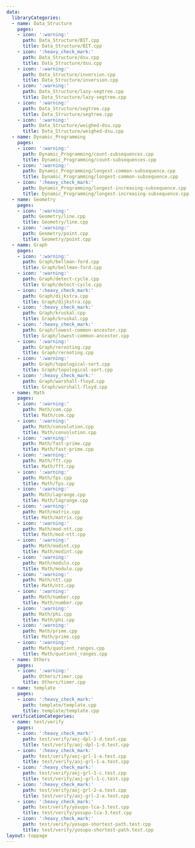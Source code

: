 ```yaml
---
data:
  libraryCategories:
  - name: Data_Structure
    pages:
    - icon: ':warning:'
      path: Data_Structure/BIT.cpp
      title: Data_Structure/BIT.cpp
    - icon: ':heavy_check_mark:'
      path: Data_Structure/dsu.cpp
      title: Data_Structure/dsu.cpp
    - icon: ':warning:'
      path: Data_Structure/inversion.cpp
      title: Data_Structure/inversion.cpp
    - icon: ':warning:'
      path: Data_Structure/lazy-segtree.cpp
      title: Data_Structure/lazy-segtree.cpp
    - icon: ':warning:'
      path: Data_Structure/segtree.cpp
      title: Data_Structure/segtree.cpp
    - icon: ':warning:'
      path: Data_Structure/weighed-dsu.cpp
      title: Data_Structure/weighed-dsu.cpp
  - name: Dynamic_Programming
    pages:
    - icon: ':warning:'
      path: Dynamic_Programming/count-subsequences.cpp
      title: Dynamic_Programming/count-subsequences.cpp
    - icon: ':warning:'
      path: Dynamic_Programming/longest-common-subsequence.cpp
      title: Dynamic_Programming/longest-common-subsequence.cpp
    - icon: ':heavy_check_mark:'
      path: Dynamic_Programming/longest-increasing-subsequence.cpp
      title: Dynamic_Programming/longest-increasing-subsequence.cpp
  - name: Geometry
    pages:
    - icon: ':warning:'
      path: Geometry/line.cpp
      title: Geometry/line.cpp
    - icon: ':warning:'
      path: Geometry/point.cpp
      title: Geometry/point.cpp
  - name: Graph
    pages:
    - icon: ':warning:'
      path: Graph/bellman-ford.cpp
      title: Graph/bellman-ford.cpp
    - icon: ':warning:'
      path: Graph/detect-cycle.cpp
      title: Graph/detect-cycle.cpp
    - icon: ':heavy_check_mark:'
      path: Graph/dijkstra.cpp
      title: Graph/dijkstra.cpp
    - icon: ':heavy_check_mark:'
      path: Graph/kruskal.cpp
      title: Graph/kruskal.cpp
    - icon: ':heavy_check_mark:'
      path: Graph/lowest-common-ancestor.cpp
      title: Graph/lowest-common-ancestor.cpp
    - icon: ':warning:'
      path: Graph/rerooting.cpp
      title: Graph/rerooting.cpp
    - icon: ':warning:'
      path: Graph/topological-sort.cpp
      title: Graph/topological-sort.cpp
    - icon: ':heavy_check_mark:'
      path: Graph/warshall-floyd.cpp
      title: Graph/warshall-floyd.cpp
  - name: Math
    pages:
    - icon: ':warning:'
      path: Math/com.cpp
      title: Math/com.cpp
    - icon: ':warning:'
      path: Math/convolution.cpp
      title: Math/convolution.cpp
    - icon: ':warning:'
      path: Math/fast-prime.cpp
      title: Math/fast-prime.cpp
    - icon: ':warning:'
      path: Math/fft.cpp
      title: Math/fft.cpp
    - icon: ':warning:'
      path: Math/fps.cpp
      title: Math/fps.cpp
    - icon: ':warning:'
      path: Math/lagrange.cpp
      title: Math/lagrange.cpp
    - icon: ':warning:'
      path: Math/matrix.cpp
      title: Math/matrix.cpp
    - icon: ':warning:'
      path: Math/mod-ntt.cpp
      title: Math/mod-ntt.cpp
    - icon: ':warning:'
      path: Math/modint.cpp
      title: Math/modint.cpp
    - icon: ':warning:'
      path: Math/modulo.cpp
      title: Math/modulo.cpp
    - icon: ':warning:'
      path: Math/ntt.cpp
      title: Math/ntt.cpp
    - icon: ':warning:'
      path: Math/number.cpp
      title: Math/number.cpp
    - icon: ':warning:'
      path: Math/phi.cpp
      title: Math/phi.cpp
    - icon: ':warning:'
      path: Math/prime.cpp
      title: Math/prime.cpp
    - icon: ':warning:'
      path: Math/quotient_ranges.cpp
      title: Math/quotient_ranges.cpp
  - name: Others
    pages:
    - icon: ':warning:'
      path: Others/timer.cpp
      title: Others/timer.cpp
  - name: template
    pages:
    - icon: ':heavy_check_mark:'
      path: template/template.cpp
      title: template/template.cpp
  verificationCategories:
  - name: test/verify
    pages:
    - icon: ':heavy_check_mark:'
      path: test/verify/aoj-dpl-1-d.test.cpp
      title: test/verify/aoj-dpl-1-d.test.cpp
    - icon: ':heavy_check_mark:'
      path: test/verify/aoj-grl-1-a.test.cpp
      title: test/verify/aoj-grl-1-a.test.cpp
    - icon: ':heavy_check_mark:'
      path: test/verify/aoj-grl-1-c.test.cpp
      title: test/verify/aoj-grl-1-c.test.cpp
    - icon: ':heavy_check_mark:'
      path: test/verify/aoj-grl-2-a.test.cpp
      title: test/verify/aoj-grl-2-a.test.cpp
    - icon: ':heavy_check_mark:'
      path: test/verify/yosupo-lca-3.test.cpp
      title: test/verify/yosupo-lca-3.test.cpp
    - icon: ':heavy_check_mark:'
      path: test/verify/yosupo-shortest-path.test.cpp
      title: test/verify/yosupo-shortest-path.test.cpp
layout: toppage
---
```

